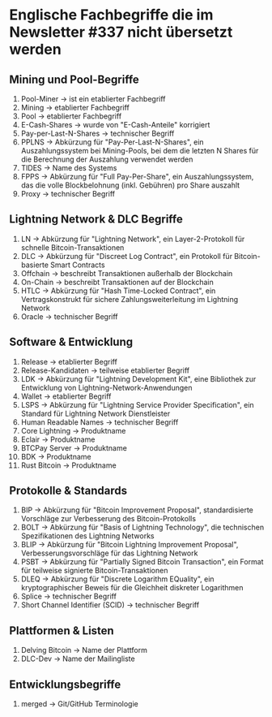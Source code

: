 # Englische Fachbegriffe die im Newsletter #337 nicht übersetzt werden

## Mining und Pool-Begriffe
1. Pool-Miner -> ist ein etablierter Fachbegriff
2. Mining -> etablierter Fachbegriff
3. Pool -> etablierter Fachbegriff
4. E-Cash-Shares -> wurde von "E-Cash-Anteile" korrigiert
5. Pay-per-Last-N-Shares -> technischer Begriff
6. PPLNS -> Abkürzung für "Pay-Per-Last-N-Shares", ein Auszahlungssystem bei Mining-Pools, bei dem die letzten N Shares für die Berechnung der Auszahlung verwendet werden
7. TIDES -> Name des Systems
8. FPPS -> Abkürzung für "Full Pay-Per-Share", ein Auszahlungssystem, das die volle Blockbelohnung (inkl. Gebühren) pro Share auszahlt
9. Proxy -> technischer Begriff

## Lightning Network & DLC Begriffe
1. LN -> Abkürzung für "Lightning Network", ein Layer-2-Protokoll für schnelle Bitcoin-Transaktionen
2. DLC -> Abkürzung für "Discreet Log Contract", ein Protokoll für Bitcoin-basierte Smart Contracts
3. Offchain -> beschreibt Transaktionen außerhalb der Blockchain
4. On-Chain -> beschreibt Transaktionen auf der Blockchain
5. HTLC -> Abkürzung für "Hash Time-Locked Contract", ein Vertragskonstrukt für sichere Zahlungsweiterleitung im Lightning Network
6. Oracle -> technischer Begriff

## Software & Entwicklung
1. Release -> etablierter Begriff
2. Release-Kandidaten -> teilweise etablierter Begriff
3. LDK -> Abkürzung für "Lightning Development Kit", eine Bibliothek zur Entwicklung von Lightning-Network-Anwendungen
4. Wallet -> etablierter Begriff
5. LSPS -> Abkürzung für "Lightning Service Provider Specification", ein Standard für Lightning Network Dienstleister
6. Human Readable Names -> technischer Begriff
7. Core Lightning -> Produktname
8. Eclair -> Produktname
9. BTCPay Server -> Produktname
10. BDK -> Produktname
11. Rust Bitcoin -> Produktname

## Protokolle & Standards
1. BIP -> Abkürzung für "Bitcoin Improvement Proposal", standardisierte Vorschläge zur Verbesserung des Bitcoin-Protokolls
2. BOLT -> Abkürzung für "Basis of Lightning Technology", die technischen Spezifikationen des Lightning Networks
3. BLIP -> Abkürzung für "Bitcoin Lightning Improvement Proposal", Verbesserungsvorschläge für das Lightning Network
4. PSBT -> Abkürzung für "Partially Signed Bitcoin Transaction", ein Format für teilweise signierte Bitcoin-Transaktionen
5. DLEQ -> Abkürzung für "Discrete Logarithm EQuality", ein kryptographischer Beweis für die Gleichheit diskreter Logarithmen
6. Splice -> technischer Begriff
7. Short Channel Identifier (SCID) -> technischer Begriff

## Plattformen & Listen
1. Delving Bitcoin -> Name der Plattform
2. DLC-Dev -> Name der Mailingliste

## Entwicklungsbegriffe
1. merged -> Git/GitHub Terminologie
